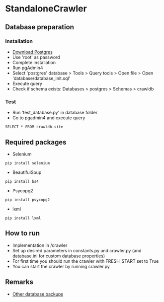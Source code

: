 # StandaloneCrawler

## Database preparation

### Installation

- [Download Postgres](https://www.enterprisedb.com/downloads/postgres-postgresql-downloads)
- Use 'root' as password
- Complete installation
- Run pgAdmin4
- Select 'postgres' database > Tools > Query tools > Open file > Open 'database/database_init.sql'
- Execute query
- Check if schema exists: Databases > postgres > Schemas > crawldb

### Test

- Run 'test_database.py' in database folder
- Go to pgadmin4 and execute query
```
SELECT * FROM crawldb.site
```


## Required packages

- Selenium
```
pip install selenium
```
- BeautifulSoup
```
pip install bs4
```
- Psycopg2
```
pip install psycopg2
```
- lxml
```
pip install lxml
```

## How to run

- Implementation in /crawler
- Set up desired parameters in constants.py and crawler.py (and database.ini for custom database properties)
- For first time you should run the crawler with FRESH_START set to True
- You can start the crawler by running crawler.py

## Remarks
- [Other database backups](https://drive.google.com/open?id=1KnOVGFBAQ7l3gfGNgCxUExbxB_w-fSwc)